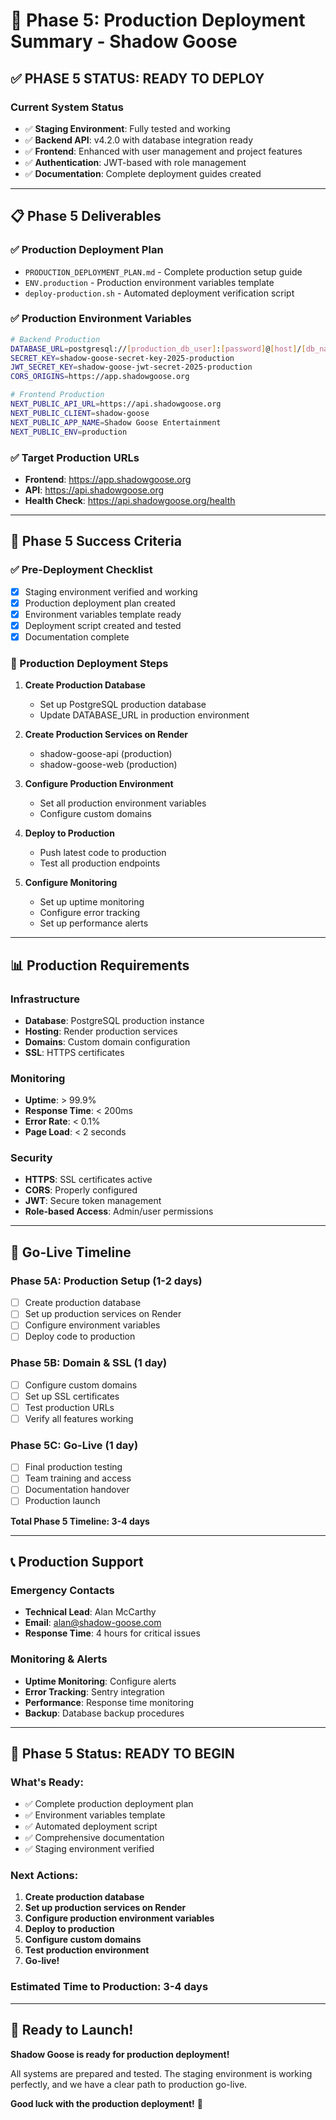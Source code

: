 # 🚀 Phase 5: Production Deployment Summary - Shadow Goose

## ✅ **PHASE 5 STATUS: READY TO DEPLOY**

### **Current System Status**

- ✅ **Staging Environment**: Fully tested and working
- ✅ **Backend API**: v4.2.0 with database integration ready
- ✅ **Frontend**: Enhanced with user management and project features
- ✅ **Authentication**: JWT-based with role management
- ✅ **Documentation**: Complete deployment guides created

---

## 📋 **Phase 5 Deliverables**

### **✅ Production Deployment Plan**

- `PRODUCTION_DEPLOYMENT_PLAN.md` - Complete production setup guide
- `ENV.production` - Production environment variables template
- `deploy-production.sh` - Automated deployment verification script

### **✅ Production Environment Variables**

```bash
# Backend Production
DATABASE_URL=postgresql://[production_db_user]:[password]@[host]/[db_name]
SECRET_KEY=shadow-goose-secret-key-2025-production
JWT_SECRET_KEY=shadow-goose-jwt-secret-2025-production
CORS_ORIGINS=https://app.shadowgoose.org

# Frontend Production
NEXT_PUBLIC_API_URL=https://api.shadowgoose.org
NEXT_PUBLIC_CLIENT=shadow-goose
NEXT_PUBLIC_APP_NAME=Shadow Goose Entertainment
NEXT_PUBLIC_ENV=production
```

### **✅ Target Production URLs**

- **Frontend**: https://app.shadowgoose.org
- **API**: https://api.shadowgoose.org
- **Health Check**: https://api.shadowgoose.org/health

---

## 🎯 **Phase 5 Success Criteria**

### **✅ Pre-Deployment Checklist**

- [x] Staging environment verified and working
- [x] Production deployment plan created
- [x] Environment variables template ready
- [x] Deployment script created and tested
- [x] Documentation complete

### **🚀 Production Deployment Steps**

1. **Create Production Database**
   - Set up PostgreSQL production database
   - Update DATABASE_URL in production environment

2. **Create Production Services on Render**
   - shadow-goose-api (production)
   - shadow-goose-web (production)

3. **Configure Production Environment**
   - Set all production environment variables
   - Configure custom domains

4. **Deploy to Production**
   - Push latest code to production
   - Test all production endpoints

5. **Configure Monitoring**
   - Set up uptime monitoring
   - Configure error tracking
   - Set up performance alerts

---

## 📊 **Production Requirements**

### **Infrastructure**

- **Database**: PostgreSQL production instance
- **Hosting**: Render production services
- **Domains**: Custom domain configuration
- **SSL**: HTTPS certificates

### **Monitoring**

- **Uptime**: > 99.9%
- **Response Time**: < 200ms
- **Error Rate**: < 0.1%
- **Page Load**: < 2 seconds

### **Security**

- **HTTPS**: SSL certificates active
- **CORS**: Properly configured
- **JWT**: Secure token management
- **Role-based Access**: Admin/user permissions

---

## 🚀 **Go-Live Timeline**

### **Phase 5A: Production Setup (1-2 days)**

- [ ] Create production database
- [ ] Set up production services on Render
- [ ] Configure environment variables
- [ ] Deploy code to production

### **Phase 5B: Domain & SSL (1 day)**

- [ ] Configure custom domains
- [ ] Set up SSL certificates
- [ ] Test production URLs
- [ ] Verify all features working

### **Phase 5C: Go-Live (1 day)**

- [ ] Final production testing
- [ ] Team training and access
- [ ] Documentation handover
- [ ] Production launch

**Total Phase 5 Timeline: 3-4 days**

---

## 📞 **Production Support**

### **Emergency Contacts**

- **Technical Lead**: Alan McCarthy
- **Email**: alan@shadow-goose.com
- **Response Time**: 4 hours for critical issues

### **Monitoring & Alerts**

- **Uptime Monitoring**: Configure alerts
- **Error Tracking**: Sentry integration
- **Performance**: Response time monitoring
- **Backup**: Database backup procedures

---

## 🎉 **Phase 5 Status: READY TO BEGIN**

### **What's Ready:**

- ✅ Complete production deployment plan
- ✅ Environment variables template
- ✅ Automated deployment script
- ✅ Comprehensive documentation
- ✅ Staging environment verified

### **Next Actions:**

1. **Create production database**
2. **Set up production services on Render**
3. **Configure production environment variables**
4. **Deploy to production**
5. **Configure custom domains**
6. **Test production environment**
7. **Go-live!**

### **Estimated Time to Production: 3-4 days**

---

## 🚀 **Ready to Launch!**

**Shadow Goose is ready for production deployment!**

All systems are prepared and tested. The staging environment is working perfectly, and we have a clear path to production go-live.

**Good luck with the production deployment!** 🎯
